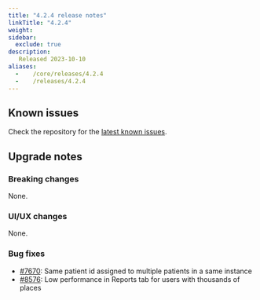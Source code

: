 ```yaml
---
title: "4.2.4 release notes"
linkTitle: "4.2.4"
weight:
sidebar:
  exclude: true
description:
   Released 2023-10-10
aliases:
  -    /core/releases/4.2.4
  -    /releases/4.2.4
---
```


## Known issues

Check the repository for the [latest known issues](https://github.com/medic/cht-core/issues?q=is%3Aissue+label%3A%22Affects%3A+4.2.4%22).

## Upgrade notes

### Breaking changes

None.

### UI/UX changes

None.

### Bug fixes

- [#7670](https://github.com/medic/cht-core/issues/7670): Same patient id assigned to multiple patients in a same instance
- [#8576](https://github.com/medic/cht-core/issues/8576): Low performance in Reports tab for users with thousands of places
